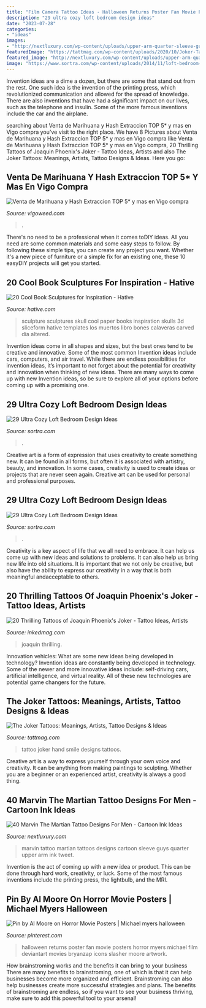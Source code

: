 ```yaml
---
title: "Film Camera Tattoo Ideas - Halloween Returns Poster Fan Movie Posters Horror Myers Michael Film Deviantart Movies Bryanzap Icons Slasher Moore Artwork"
description: "29 ultra cozy loft bedroom design ideas"
date: "2023-07-28"
categories:
- "ideas"
images:
- "http://nextluxury.com/wp-content/uploads/upper-arm-quarter-sleeve-guys-marvin-the-martian-tattoos.jpg"
featuredImage: "https://tattmag.com/wp-content/uploads/2020/10/Joker-Tattoo-Hand-Smile-4.jpg"
featured_image: "http://nextluxury.com/wp-content/uploads/upper-arm-quarter-sleeve-guys-marvin-the-martian-tattoos.jpg"
image: "https://www.sortra.com/wp-content/uploads/2014/11/loft-bedroom-design15.jpg"
---
```



Invention ideas are a dime a dozen, but there are some that stand out from the rest. One such idea is the invention of the printing press, which revolutionized communication and allowed for the spread of knowledge. There are also inventions that have had a significant impact on our lives, such as the telephone and insulin. Some of the more famous inventions include the car and the airplane.

	

		
searching about Venta de Marihuana y Hash Extraccion TOP 5* y mas en Vigo compra you've visit to the right place. We have 8 Pictures about Venta de Marihuana y Hash Extraccion TOP 5* y mas en Vigo compra like Venta de Marihuana y Hash Extraccion TOP 5* y mas en Vigo compra, 20 Thrilling Tattoos of Joaquin Phoenix&#039;s Joker - Tattoo Ideas, Artists and also The Joker Tattoos: Meanings, Artists, Tattoo Designs &amp; Ideas. Here you go:
		
    
## Venta De Marihuana Y Hash Extraccion TOP 5* Y Mas En Vigo Compra

<img loading=lazy src="https://vigoweed.com/wp-content/uploads/2020/09/IMG-20200728-WA0040.jpg" onerror="this.onerror=null;this.src='https://tse2.mm.bing.net/th?id=OIP.pECiQiyUp9lH-A2BKW5X7QHaJ4&amp;pid=15.1';" alt="Venta de Marihuana y Hash Extraccion TOP 5* y mas en Vigo compra">

_Source: vigoweed.com_

>. 

	

There's no need to be a professional when it comes toDIY ideas. All you need are some common materials and some easy steps to follow. By following these simple tips, you can create any project you want. Whether it's a new piece of furniture or a simple fix for an existing one, these 10 easyDIY projects will get you started.

    
## 20 Cool Book Sculptures For Inspiration - Hative

<img loading=lazy src="https://hative.com/wp-content/uploads/2014/05/book-sculptures/5-book-sculpture.jpg" onerror="this.onerror=null;this.src='https://tse4.mm.bing.net/th?id=OIP.KdW1DIJ2VtRMnNr49EZcsgHaLH&amp;pid=15.1';" alt="20 Cool Book Sculptures for Inspiration - Hative">

_Source: hative.com_

>sculpture sculptures skull cool paper books inspiration skulls 3d sliceform hative templates los muertos libro bones calaveras carved dia altered. 

	

Invention ideas come in all shapes and sizes, but the best ones tend to be creative and innovative. Some of the most common Invention ideas include cars, computers, and air travel. While there are endless possibilities for invention ideas, it’s important to not forget about the potential for creativity and innovation when thinking of new ideas. There are many ways to come up with new Invention ideas, so be sure to explore all of your options before coming up with a promising one.

    
## 29 Ultra Cozy Loft Bedroom Design Ideas

<img loading=lazy src="https://www.sortra.com/wp-content/uploads/2014/11/loft-bedroom-design11.jpg" onerror="this.onerror=null;this.src='https://tse3.mm.bing.net/th?id=OIP.TC3-H5BxI6XeAAFQXvqiCwHaKN&amp;pid=15.1';" alt="29 Ultra Cozy Loft Bedroom Design Ideas">

_Source: sortra.com_

>. 

	

Creative art is a form of expression that uses creativity to create something new. It can be found in all forms, but often it is associated with artistry, beauty, and innovation. In some cases, creativity is used to create ideas or projects that are never seen again. Creative art can be used for personal and professional purposes.

    
## 29 Ultra Cozy Loft Bedroom Design Ideas

<img loading=lazy src="https://www.sortra.com/wp-content/uploads/2014/11/loft-bedroom-design15.jpg" onerror="this.onerror=null;this.src='https://tse2.mm.bing.net/th?id=OIP.UtN42lHpSlFN4cKXm-RpxQHaKj&amp;pid=15.1';" alt="29 Ultra Cozy Loft Bedroom Design Ideas">

_Source: sortra.com_

>. 

	

Creativity is a key aspect of life that we all need to embrace. It can help us come up with new ideas and solutions to problems. It can also help us bring new life into old situations. It is important that we not only be creative, but also have the ability to express our creativity in a way that is both meaningful andacceptable to others.

    
## 20 Thrilling Tattoos Of Joaquin Phoenix&#039;s Joker - Tattoo Ideas, Artists

<img loading=lazy src="https://www.inkedmag.com/.image/t_share/MTY3NDQyODQ2MzM1Mzc5MDU2/4516e62230d8fb118b1c28db1187b1cc.jpg" onerror="this.onerror=null;this.src='https://tse3.mm.bing.net/th?id=OIP.26tCrHnatQjtQJxBB7omFwHaJ4&amp;pid=15.1';" alt="20 Thrilling Tattoos of Joaquin Phoenix&#039;s Joker - Tattoo Ideas, Artists">

_Source: inkedmag.com_

>joaquin thrilling. 

	

Innovation vehicles: What are some new ideas being developed in technology?
Invention ideas are constantly being developed in technology. Some of the newer and more innovative ideas include: self-driving cars, artificial intelligence, and virtual reality. All of these new technologies are potential game changers for the future.

    
## The Joker Tattoos: Meanings, Artists, Tattoo Designs &amp; Ideas

<img loading=lazy src="https://tattmag.com/wp-content/uploads/2020/10/Joker-Tattoo-Hand-Smile-4.jpg" onerror="this.onerror=null;this.src='https://tse2.mm.bing.net/th?id=OIP.G4CaeRaJve7xXbqUpazhLwHaH6&amp;pid=15.1';" alt="The Joker Tattoos: Meanings, Artists, Tattoo Designs &amp; Ideas">

_Source: tattmag.com_

>tattoo joker hand smile designs tattoos. 

	

Creative art is a way to express yourself through your own voice and creativity. It can be anything from making paintings to sculpting. Whether you are a beginner or an experienced artist, creativity is always a good thing.

    
## 40 Marvin The Martian Tattoo Designs For Men - Cartoon Ink Ideas

<img loading=lazy src="http://nextluxury.com/wp-content/uploads/upper-arm-quarter-sleeve-guys-marvin-the-martian-tattoos.jpg" onerror="this.onerror=null;this.src='https://tse3.mm.bing.net/th?id=OIP.wPLYgQ26h-KbLQZDgCCOzwDhEs&amp;pid=15.1';" alt="40 Marvin The Martian Tattoo Designs For Men - Cartoon Ink Ideas">

_Source: nextluxury.com_

>marvin tattoo martian tattoos designs cartoon sleeve guys quarter upper arm ink tweet. 

	

Invention is the act of coming up with a new idea or product. This can be done through hard work, creativity, or luck. Some of the most famous inventions include the printing press, the lightbulb, and the MRI.

    
## Pin By Al Moore On Horror Movie Posters | Michael Myers Halloween

<img loading=lazy src="https://i.pinimg.com/736x/06/55/1c/06551c7d63ec05db3a9484be5b824c3b.jpg" onerror="this.onerror=null;this.src='https://tse2.mm.bing.net/th?id=OIP.H-PmfqXqI398hTwN4F2ixgHaLH&amp;pid=15.1';" alt="Pin by Al Moore on Horror Movie Posters | Michael myers halloween">

_Source: pinterest.com_

>halloween returns poster fan movie posters horror myers michael film deviantart movies bryanzap icons slasher moore artwork. 

	

How brainstroming works and the benefits it can bring to your business
There are many benefits to brainstroming, one of which is that it can help businesses become more organized and efficient. Brainstroming can also help businesses create more successful strategies and plans. The benefits of brainstroming are endless, so if you want to see your business thriving, make sure to add this powerful tool to your arsenal!

